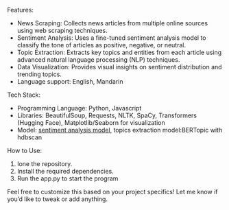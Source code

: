 Features:
- News Scraping: Collects news articles from multiple online sources using web scraping techniques.
- Sentiment Analysis: Uses a fine-tuned sentiment analysis model to classify the tone of articles as positive, negative, or neutral.
- Topic Extraction: Extracts key topics and entities from each article using advanced natural language processing (NLP) techniques.
- Data Visualization: Provides visual insights on sentiment distribution and trending topics.
- Language support: English, Mandarin

Tech Stack:
- Programming Language: Python, Javascript
- Libraries: BeautifulSoup, Requests, NLTK, SpaCy, Transformers (Hugging Face), Matplotlib/Seaborn for visualization
- Model: [sentiment analysis model](https://huggingface.co/mrm8488/distilroberta-finetuned-financial-news-sentiment-analysis), topics extraction model:BERTopic with hdbscan

How to Use:
1. lone the repository.
2. Install the required dependencies.
3. Run the app.py to start the program

Feel free to customize this based on your project specifics! Let me know if you’d like to tweak or add anything.
